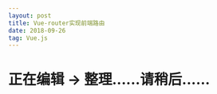 ```yaml
---
layout: post
title: Vue-router实现前端路由
date: 2018-09-26 
tag: Vue.js
---
```

# 正在编辑 -> 整理......请稍后......  
  
   
   
     
       
         
           
             
               
                 
                 

